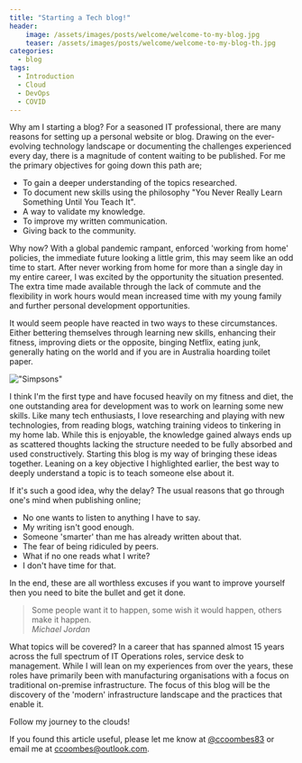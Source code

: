 ```yaml
---
title: "Starting a Tech blog!"
header:
    image: /assets/images/posts/welcome/welcome-to-my-blog.jpg
    teaser: /assets/images/posts/welcome/welcome-to-my-blog-th.jpg
categories:
  - blog
tags:
  - Introduction
  - Cloud
  - DevOps
  - COVID
---
```

Why am I starting a blog? For a seasoned IT professional, there are many reasons for setting up a personal website or blog. Drawing on the ever-evolving technology landscape or documenting the challenges experienced every day, there is a magnitude of content waiting to be published. For me the primary objectives for going down this path are;
- To gain a deeper understanding of the topics researched.
- To document new skills using the philosophy "You Never Really Learn Something Until You Teach It". 
- A way to validate my knowledge.
- To improve my written communication.
- Giving back to the community.

Why now? With a global pandemic rampant, enforced 'working from home' policies, the immediate future looking a little grim, this may seem like an odd time to start. After never working from home for more than a single day in my entire career, I was excited by the opportunity the situation presented. The extra time made available through the lack of commute and the flexibility in work hours would mean increased time with my young family and further personal development opportunities. 

It would seem people have reacted in two ways to these circumstances.  Either bettering themselves through learning new skills, enhancing their fitness, improving diets or the opposite, binging Netflix, eating junk, generally hating on the world and if you are in Australia hoarding toilet paper.

!["Simpsons"](https://www.pedestrian.tv/content/uploads/2020/03/04/toilet-paper-crisis-memes-social-1.png "Simpsons toilet paper meme")

I think I'm the first type and have focused heavily on my fitness and diet, the one outstanding area for development was to work on learning some new skills. Like many tech enthusiasts, I love researching and playing with new technologies, from reading blogs, watching training videos to tinkering in my home lab. While this is enjoyable, the knowledge gained always ends up as scattered thoughts lacking the structure needed to be fully absorbed and used constructively. Starting this blog is my way of bringing these ideas together. Leaning on a key objective I highlighted earlier, the best way to deeply understand a topic is to teach someone else about it. 

If it's such a good idea, why the delay? The usual reasons that go through one's mind when publishing online; 
- No one wants to listen to anything I have to say.
- My writing isn't good enough.
- Someone 'smarter' than me has already written about that.
- The fear of being ridiculed by peers.
- What if no one reads what I write?
- I don't have time for that.

In the end, these are all worthless excuses if you want to improve yourself then you need to bite the bullet and get it done.

> Some people want it to happen, some wish it would happen, others make it happen.  
> <cite>Michael Jordan</cite>

What topics will be covered? In a career that has spanned almost 15 years across the full spectrum of IT Operations roles, service desk to management. While I will lean on my experiences from over the years, these roles have primarily been with manufacturing organisations with a focus on traditional on-premise infrastructure. The focus of this blog will be the discovery of the 'modern' infrastructure landscape and the practices that enable it. 

Follow my journey to the clouds!

If you found this article useful, please let me know at [@ccoombes83](https://www.twitter.com/ccoombes83) or email me at [ccoombes@outlook.com](mailto:ccoombes@outlook.com).